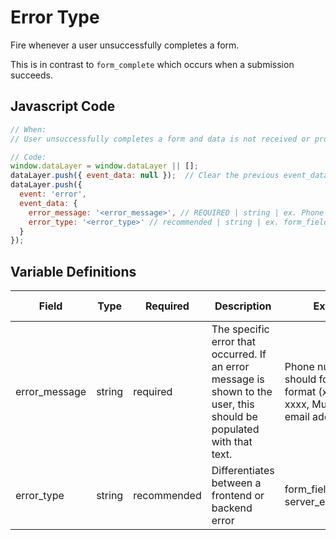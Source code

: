 # Error Type

Fire whenever a user unsuccessfully completes a form. 

This is in contrast to `form_complete` which occurs when a submission succeeds.

## Javascript Code

```js
// When:
// User unsuccessfully completes a form and data is not received or processed

// Code:
window.dataLayer = window.dataLayer || [];
dataLayer.push({ event_data: null });  // Clear the previous event_data object.
dataLayer.push({
  event: 'error',
  event_data: {
    error_message: '<error_message>', // REQUIRED | string | ex. Phone number should follow the format (xxx) xxx-xxxx, Must be a valid email address
    error_type: '<error_type>' // recommended | string | ex. form_field_validation, server_error	
  }
});
```

## Variable Definitions

|Field|Type|Required|Description|Example|Pattern|Min Length|Max Length|Minimum|Maximum|Multiple Of|
| --- | --- | --- | --- | --- | --- | --- | --- | --- | --- | --- |
|error_message|string|required|The specific error that occurred. If an error message is shown to the user, this should be populated with that text.|Phone number should follow the format (xxx) xxx-xxxx, Must be a valid email address|
|error_type|string|recommended|Differentiates between a frontend or backend error|form_field_validation, server_error|

